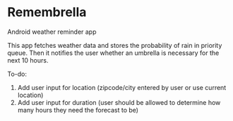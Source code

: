 # Remembrella
Android weather reminder app

This app fetches weather data and stores the probability of rain in priority queue.
Then it notifies the user whether an umbrella is necessary for the next 10 hours.

To-do:
1. Add user input for location (zipcode/city entered by user or use current location)
2. Add user input for duration (user should be allowed to determine how many hours
they need the forecast to be)
